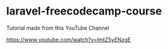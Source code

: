 # laravel-freecodecamp-course
 
Tutorial made from this YouTube Channel 

https://www.youtube.com/watch?v=ImtZ5yENzgE

